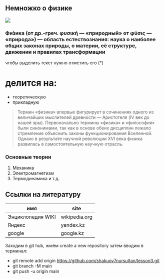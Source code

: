 ## Немножко о физике

[![](https://avatars.mds.yandex.net/i?id=efa73217eea73807aa67ea53d09f4d04-5220591-images-thumbs&n=13)](https://ru.wikipedia.org/wiki/%D0%A4%D0%B8%D0%B7%D0%B8%D0%BA%D0%B0)

### Фи́зика (от др.-греч. φυσική — «природный» от φύσις — «природа») — область естествознания: наука о наиболее общих законах природы, о материи, её структуре, движении и правилах трансформации

 чтобы выделить текст нужно отметить его (*)

# делится на:

* теоретическую
* прикладную

> Термин «физика» впервые фигурирует в сочинениях
> одного из величайших мыслителей древности — 
> Аристотеля (IV век до нашей эры). Первоначально
> термины «физика» и «философия» были синонимами,
> так как в основе обеих дисциплин лежало 
> стремление объяснить законы функционирования
> Вселенной. 
> Однако в результате научной революции XVI века физика развилась в самостоятельную научную отрасль.

### Основные теории

1. Механика
2. Электромагнетизм
3. Термодинамика и т.д.

## Cсылки на литературу

| имя | site |
| ------ | ------ |
| Энциклопедия WIKI | wikipedia.org |
| Яндекс | yandex.kz |
| google | google.kz| 

Заходим в git hub, жмём create a new repository
затем вводим в терминал: 
* git remote add origin https://github.com/shakuov7nursultan/lesson3.git
* git branch -M main
* git push -u origin main